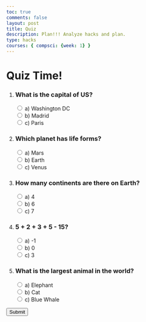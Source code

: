 ```yaml
---
toc: true
comments: false
layout: post
title: Quiz
description: Plan!!! Analyze hacks and plan.
type: hacks
courses: { compsci: {week: 1} }
---
```

<html>
<head>
    <title>Quiz</title>
</head>
<body>
    <h1>Quiz Time!</h1>
    <form id="quiz-form">
        <ol>
            <li>
                <h3>What is the capital of US?</h3>
                <input type="radio" name="q1" value="a"> a) Washington DC<br>
                <input type="radio" name="q1" value="b"> b) Madrid<br>
                <input type="radio" name="q1" value="c"> c) Paris<br>
            </li>
            <li>
                <h3>Which planet has life forms?</h3>
                <input type="radio" name="q2" value="a"> a) Mars<br>
                <input type="radio" name="q2" value="b"> b) Earth<br>
                <input type="radio" name="q2" value="c"> c) Venus<br>
            </li>
            <li>
                <h3>How many continents are there on Earth?</h3>
                <input type="radio" name="q3" value="a"> a) 4<br>
                <input type="radio" name="q3" value="b"> b) 6<br>
                <input type="radio" name="q3" value="c"> c) 7<br>
            </li>
            <li>
                <h3>5 + 2 + 3 + 5 - 15?</h3>
                <input type="radio" name="q4" value="a"> a) -1<br>
                <input type="radio" name="q4" value="b"> b) 0<br>
                <input type="radio" name="q4" value="c"> c) 3<br>
            </li>
            <li>
                <h3>What is the largest animal in the world?</h3>
                <input type="radio" name="q5" value="a"> a) Elephant<br>
                <input type="radio" name="q5" value="b"> b) Cat<br>
                <input type="radio" name="q5" value="c"> c) Blue Whale<br>
            </li>
        </ol>
        <input type="submit" value="Submit">
    </form>
    <script>
        document.getElementById('quiz-form').addEventListener('submit', function (e) {
            e.preventDefault(); // Prevent the form from submitting
            // Define the correct answers
            const correctAnswers = ['a', 'b', 'b', 'b', 'c'];
            // Get the user's answers
            const userAnswers = [
                document.querySelector('input[name="q1"]:checked').value,
                document.querySelector('input[name="q2"]:checked').value,
                document.querySelector('input[name="q3"]:checked').value,
                document.querySelector('input[name="q4"]:checked').value,
                document.querySelector('input[name="q5"]:checked').value,
            ];
            // Check the answers and display the result
            let score = 0;
            for (let i = 0; i < correctAnswers.length; i++) {
                if (userAnswers[i] === correctAnswers[i]) {
                    score++;
                }
            }
            const resultMessage = `You got ${score} out of ${correctAnswers.length} questions correct.`;
            alert(resultMessage);
        });
    </script>
</body>
</html>








